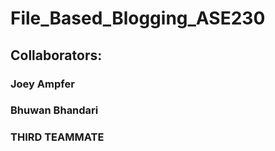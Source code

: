 # File_Based_Blogging_ASE230
## Collaborators:
### Joey Ampfer
### Bhuwan Bhandari
### THIRD TEAMMATE
